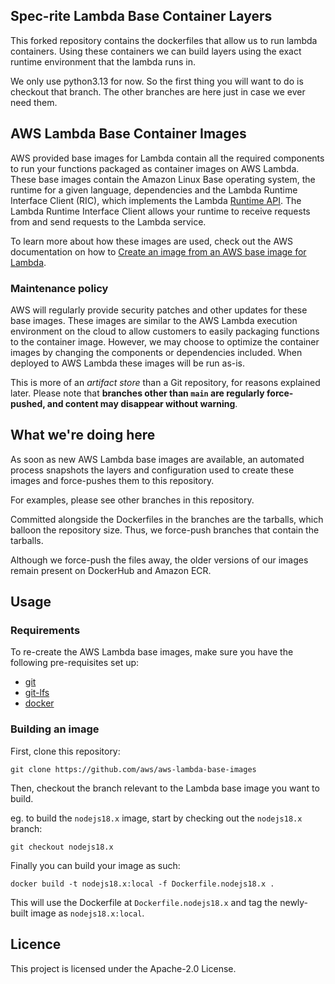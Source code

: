 ## Spec-rite Lambda Base Container Layers

This forked repository contains the dockerfiles that allow us to run lambda containers. Using these containers we can build layers using the exact runtime environment that the lambda runs in.

We only use python3.13 for now. So the first thing you will want to do is checkout that branch. The other branches are here just in case we ever need them.


## AWS Lambda Base Container Images

AWS provided base images for Lambda contain all the required components to run your functions packaged as container images on AWS Lambda.
These base images contain the Amazon Linux Base operating system, the runtime for a given language, dependencies and the Lambda Runtime Interface Client (RIC), which implements the Lambda [Runtime API](https://docs.aws.amazon.com/lambda/latest/dg/runtimes-api.html).
The Lambda Runtime Interface Client allows your runtime to receive requests from and send requests to the Lambda service.

To learn more about how these images are used, check out the AWS documentation on how to [Create an image from an AWS base image for Lambda](https://docs.aws.amazon.com/lambda/latest/dg/images-create.html#images-create-1).

### Maintenance policy

AWS will regularly provide security patches and other updates for these base images.
These images are similar to the AWS Lambda execution environment on the cloud to allow customers to easily packaging functions to the container image.
However, we may choose to optimize the container images by changing the components or dependencies included.
When deployed to AWS Lambda these images will be run as-is.

This is more of an *artifact store* than a Git repository, for reasons explained later. Please note that **branches other than `main` are regularly force-pushed, and content may disappear without warning**.

## What we're doing here

As soon as new AWS Lambda base images are available, an automated process snapshots the layers and configuration used to create these images and force-pushes them to this repository.

For examples, please see other branches in this repository.

Committed alongside the Dockerfiles in the branches are the tarballs, which balloon the repository size. Thus, we force-push branches that contain the tarballs.

Although we force-push the files away, the older versions of our images remain present on DockerHub and Amazon ECR.

## Usage

### Requirements
To re-create the AWS Lambda base images, make sure you have the following pre-requisites set up:
- [git](https://git-scm.com/downloads)
- [git-lfs](https://git-lfs.github.com/)
- [docker](https://docs.docker.com/get-docker/)

### Building an image
First, clone this repository:
```
git clone https://github.com/aws/aws-lambda-base-images
```

Then, checkout the branch relevant to the Lambda base image you want to build.

eg. to build the `nodejs18.x` image, start by checking out the `nodejs18.x` branch:
```
git checkout nodejs18.x
```

Finally you can build your image as such:
```
docker build -t nodejs18.x:local -f Dockerfile.nodejs18.x .
```

This will use the Dockerfile at `Dockerfile.nodejs18.x` and tag the newly-built image as `nodejs18.x:local`.


## Licence

This project is licensed under the Apache-2.0 License.
